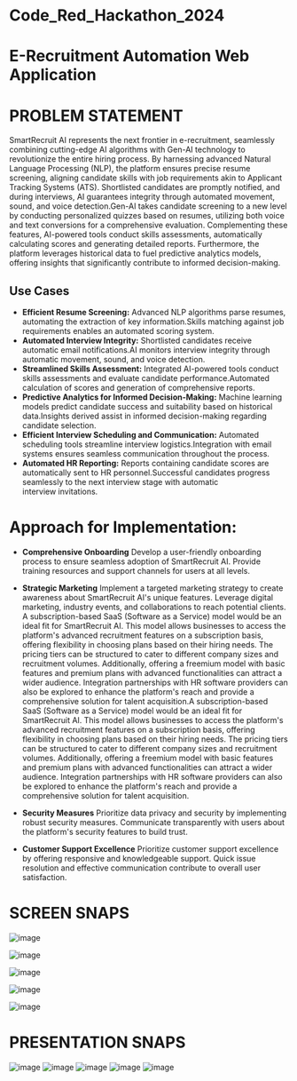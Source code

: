 # Code_Red_Hackathon_2024

# E-Recruitment Automation Web Application

 # PROBLEM STATEMENT 
SmartRecruit AI represents the next frontier in e-recruitment, seamlessly combining cutting-edge AI algorithms with Gen-AI technology to revolutionize the entire hiring process. By harnessing advanced Natural Language Processing (NLP), the platform ensures precise resume screening, aligning candidate skills with job requirements akin to Applicant Tracking Systems (ATS). Shortlisted candidates are promptly notified, and during interviews, AI guarantees integrity through automated movement, sound, and voice detection.Gen-AI takes candidate screening to a new level by conducting personalized quizzes based on resumes, utilizing both voice and text conversions for a comprehensive evaluation. Complementing these features, AI-powered tools conduct skills assessments, automatically calculating scores and generating detailed reports. Furthermore, the platform leverages historical data to fuel predictive analytics models, offering insights that significantly contribute to informed decision-making.
 
## Use Cases
- **Efficient Resume Screening:** Advanced NLP algorithms parse resumes, automating the extraction of key information.Skills matching against job requirements enables an automated scoring system.
- **Automated Interview Integrity:** Shortlisted candidates receive automatic email notifications.AI monitors interview integrity through automatic movement, sound, and voice detection.
- **Streamlined Skills Assessment:** Integrated AI-powered tools conduct skills assessments and evaluate candidate performance.Automated calculation of scores and generation of comprehensive reports.
- **Predictive Analytics for Informed Decision-Making:** Machine learning models predict candidate success and suitability based on historical data.Insights derived assist in informed decision-making regarding candidate selection.
- **Efficient Interview Scheduling and Communication:** Automated scheduling tools streamline interview logistics.Integration with email systems ensures seamless communication throughout the process.
- **Automated HR Reporting:** Reports containing candidate scores are automatically sent to HR personnel.Successful candidates progress seamlessly to the next interview stage with automatic interview invitations.

# Approach for Implementation:

- **Comprehensive Onboarding**
Develop a user-friendly onboarding process to ensure seamless adoption of SmartRecruit AI. Provide training resources and support channels for users at all levels.

- **Strategic Marketing**
Implement a targeted marketing strategy to create awareness about SmartRecruit AI's unique features. Leverage digital marketing, industry events, and collaborations to reach potential clients.
A subscription-based SaaS (Software as a Service) model would be an ideal fit for SmartRecruit AI. This model allows businesses to access the platform's advanced recruitment features on a subscription basis, offering flexibility in choosing plans based on their hiring needs. The pricing tiers can be structured to cater to different company sizes and recruitment volumes. Additionally, offering a freemium model with basic features and premium plans with advanced functionalities can attract a wider audience. Integration partnerships with HR software providers can also be explored to enhance the platform's reach and provide a comprehensive solution for talent acquisition.A subscription-based SaaS (Software as a Service) model would be an ideal fit for SmartRecruit AI. This model allows businesses to access the platform's advanced recruitment features on a subscription basis, offering flexibility in choosing plans based on their hiring needs. The pricing tiers can be structured to cater to different company sizes and recruitment volumes. Additionally, offering a freemium model with basic features and premium plans with advanced functionalities can attract a wider audience. Integration partnerships with HR software providers can also be explored to enhance the platform's reach and provide a comprehensive solution for talent acquisition.

- **Security Measures**
Prioritize data privacy and security by implementing robust security measures. Communicate transparently with users about the platform's security features to build trust.

- **Customer Support Excellence**
Prioritize customer support excellence by offering responsive and knowledgeable support. Quick issue resolution and effective communication contribute to overall user satisfaction.
 
# SCREEN SNAPS

![image](https://github.com/Prureddy/Code_Red_Hackathon_2024/assets/145218253/b44fb7d8-49aa-41b1-9979-d6e7b39ae632)

![image](https://github.com/Prureddy/Code_Red_Hackathon_2024/assets/145218253/a6428398-d180-4b3b-8e79-cf7b24fda267)

![image](https://github.com/Prureddy/Code_Red_Hackathon_2024/assets/145218253/87183cf4-a063-4eb7-9b9a-50d83589a866)

![image](https://github.com/Prureddy/Code_Red_Hackathon_2024/assets/145218253/036a0d16-98ae-4ced-b492-8652c5e57933)

![image](https://github.com/Prureddy/Code_Red_Hackathon_2024/assets/145218253/748575a1-1e23-4c47-89c8-b7fc8c51969e)

# PRESENTATION SNAPS
![image](https://github.com/Prureddy/Code_Red_Hackathon_2024/assets/145218253/eeb255dc-7799-4f83-b971-393d50c7aa0f)
![image](https://github.com/Prureddy/Code_Red_Hackathon_2024/assets/145218253/b215b2f0-26d6-4f51-8e9a-7c55c9b8d9b6)
![image](https://github.com/Prureddy/Code_Red_Hackathon_2024/assets/145218253/c4ab58f6-b910-4f82-8af8-8ec62a46d92c)
![image](https://github.com/Prureddy/Code_Red_Hackathon_2024/assets/145218253/13a4ba30-dae1-440b-8693-f03ad92f05d2)
![image](https://github.com/Prureddy/Code_Red_Hackathon_2024/assets/145218253/ece415c8-b3a0-4a5b-98ac-b000ed725173)










